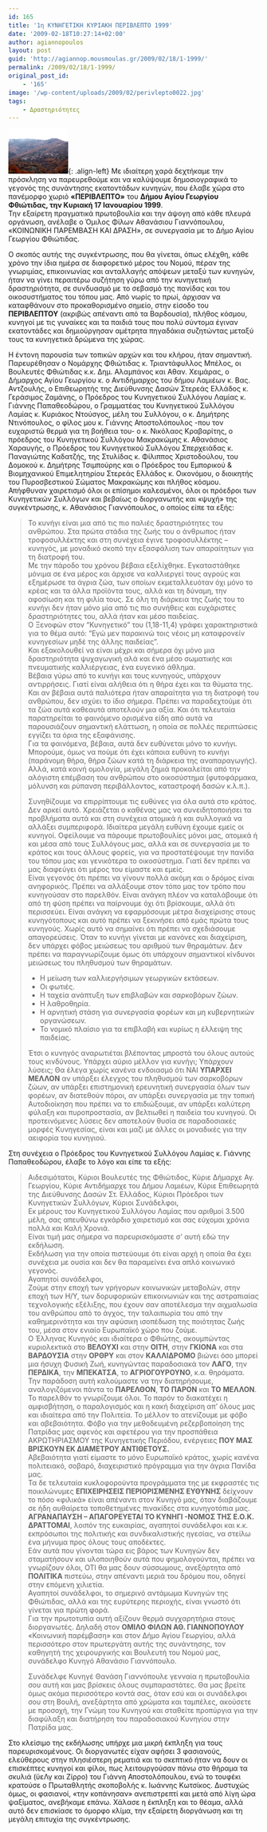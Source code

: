 ```yaml
---
id: 165
title: '1η ΚΥΝΗΓΕΤΙΚΗ ΚΥΡΙΑΚΗ ΠΕΡΙΒΛΕΠΤΟ 1999'
date: '2009-02-18T10:27:14+02:00'
author: agiannopoulos
layout: post
guid: 'http://agiannop.mousmoulas.gr/2009/02/18/1-1999/'
permalink: /2009/02/18/1-1999/
original_post_id:
    - '165'
image: '/wp-content/uploads/2009/02/perivlepto0022.jpg'
tags:
    - Δραστηριότητες
---
```


![perivlepto002](/wp-content/uploads/2009/02/perivlepto0022.jpg){: .align-left}
Με ιδιαίτερη χαρά δεχτήκαμε την πρόσκληση να παρευρεθούμε και να καλύψουμε δημοσιογραφικά το γεγονός της συνάντησης εκατοντάδων κυνηγών, που έλαβε χώρα στο πανέμορφο χωριό **«ΠΕΡΙΒΛΕΠΤΟ»** του **Δήμου Αγίου Γεωργίου Φθιώτιδας, την Κυριακή 17 Ιανουαρίου 1999**.  
Την εξαίρετη πραγματικά πρωτοβουλία και την άψογη από κάθε πλευρά οργάνωση, ανέλαβε ο Όμιλος Φίλων Αθανάσιου Γιαννόπουλου, «ΚΟΙΝΩΝΙΚΗ ΠΑΡΕΜΒΑΣΗ ΚΑΙ ΔΡΑΣΗ», σε συνεργασία με το Δήμο Αγίου Γεωργίου Φθιώτιδας.

Ο σκοπός αυτής της συγκέντρωσης, που θα γίνεται, όπως ελέχθη, κάθε χρόνο την ίδια ημέρα σε διαφορετικό μέρος του Νομού, πέραν της γνωριμίας, επικοινωνίας και ανταλλαγής απόψεων μεταξύ των κυνηγών, ήταν να γίνει περαιτέρω συζήτηση γύρω από την κυνηγετική δραστηριότητα, σε συνδυασμό με το σεβασμό της πανίδας και του οικοσυστήματος του τόπου μας. Από νωρίς το πρωί, άρχισαν να καταφθάνουν στο προκαθορισμένο σημείο, στην είσοδο του **ΠΕΡΙΒΛΕΠΤΟΥ** (ακριβώς απέναντι από τα Βαρδουσία), πλήθος κόσμου, κυνηγοί με τις γυναίκες και τα παιδιά τους που πολύ σύντομα έγιναν εκατοντάδες και δημιούργησαν αμέτρητα πηγαδάκια συζητώντας μεταξύ τους τα κυνηγετικά δρώμενα της χώρας.

Η έντονη παρουσία των τοπικών αρχών και του κλήρου, ήταν σημαντική. Παρευρέθησαν ο Νομάρχης Φθιώτιδας κ. Τριαντάφυλλος Μπέλος, οι Βουλευτές Φθιώτιδας κ.κ. Δημ. Αλαμπάνος και Αθαν. Χειμάρας, ο Δήμαρχος Αγίου Γεωργίου κ. ο Αντιδήμαρχος του δήμου Λαμιέων κ. Βας. Αντζουλής, ο Επιθεωρητής της Διεύθυνσης Δασών Στερεάς Ελλάδος κ. Γεράσιμος Ζαμάνης, ο Πρόεδρος του Κυνηγετικού Συλλόγου Λαμίας κ. Γιάννης Παπαθεοδώρου, ο Γραμματέας του Κυνηγετικού Συλλόγου Λαμίας κ. Κυριάκος Ντούσγος, μέλη του Συλλόγου, ο κ. Δημήτρης Ντινόπουλος, ο φίλος μου κ. Γιάννης Αποστολόπουλος -που τον ευχαριστώ θερμά για τη βοήθεια του- ο κ. Νικόλαος Κραβαρίτης, ο πρόεδρος του Κυνηγετικού Συλλόγου Μακρακώμης κ. Αθανάσιος Χαραυγής, ο Πρόεδρος του Κυνηγετικού Συλλόγου Σπερχειάδας κ. Παναγιώτης Καδατζής, της Στυλίδας κ. Φίλιππος Χριστοδούλου, του Δομοκού κ. Δημήτρης Τσιμπούρης και ο Πρόεδρος του Εμπορικού & Βιομηχανικού Επιμελητηρίου Στερεάς Ελλάδος κ. Οικονόμου, ο διοικητής του Πυροσβεστικού Σώματος Μακρακώμης και πλήθος κόσμου.  
Απήφθυναν χαιρετισμό όλοι οι επίσημοι καλεσμένοι, όλοι οι πρόεδροι των Κυνηγετικών Συλλόγων και βεβαίως ο διοργανωτής και «ψυχή» της συγκέντρωσης, κ. Αθανάσιος Γιαννόπουλος, ο οποίος είπε τα εξής:

> Το κυνήγι είναι μια από τις πιο παλιές δραστηριότητες του ανθρώπου. Στα πρώτα στάδια της ζωής του ο άνθρωπος ήταν τροφοσυλλέκτης και στη συνέχεια έγινε τροφοσυλλέκτης – κυνηγός, με μοναδικό σκοπό την εξασφάλιση των απαραίτητων για τη διατροφή του.  
> Με την πάροδο του χρόνου βέβαια εξελίχθηκε. Εγκαταστάθηκε μόνιμα σε ένα μέρος και άρχισε να καλλιεργεί τους αγρούς και εξημέρωσε τα άγρια ζώα, των οποίων εκμεταλλευόταν όχι μόνο το κρέας και τα άλλα προϊόντα τους, αλλά και τη δύναμη, την αφοσίωση και τη φιλία τους. Σε όλη τη διάρκεια της ζωής του το κυνήγι δεν ήταν μόνο μία από τις πιο συνήθεις και ευχάριστες δραστηριότητες του, αλλά ήταν και μέσο παιδείας.  
> Ο Ξενοφών στον “Κυνηγετικό” του (1,18-11,4) γράφει χαρακτηριστικά για το θέμα αυτό: “Εγώ μεν παρακινώ τοις νέοις μη καταφρονείν κυνηγεσίων μηδέ της άλλης παιδείας”.  
> Και εξακολουθεί να είναι μέχρι και σήμερα όχι μόνο μια δραστηριότητα ψυχαγωγική αλά και ένα μέσο σωματικής και πνευματικής καλλιέργειας, ένα ευγενικό άθλημα.  
> Βέβαια γύρω από το κυνήγι και τους κυνηγούς, υπάρχουν αντιρρήσεις. Γιατί είναι αλήθεια ότι η θήρα έχει και τα θύματα της. Και αν βέβαια αυτά παλιότερα ήταν απαραίτητα για τη διατροφή του ανθρώπου, δεν ισχύει το ίδιο σήμερα. Πρέπει να παραδεχτούμε ότι τα ζώα αυτά καθεαυτά αποτελούν μια αξία. Και ότι τελευταία παρατηρείται το φαινόμενο ορισμένα είδη από αυτά να παρουσιάζουν σημαντική ελάττωση, η οποία σε πολλές περιπτώσεις εγγίζει τα όρια της εξαφάνισης.  
> Για τα φαινόμενα, βέβαια, αυτά δεν ευθύνεται μόνο το κυνήγι. Μπορούμε, όμως να πούμε ότι έχει κάποια ευθύνη το κυνήγι (παράνομη θήρα, θήρα ζώων κατά τη διάρκεια της αναπαραγωγής). Αλλά, κατά κοινή ομολογία, μεγάλη ζημιά προκαλείται από την αλόγιστη επέμβαση του ανθρώπου στο οικοσύστημα (φυτοφάρμακα, μόλυνση και ρύπανση περιβάλλοντος, καταστροφή δασών κ.λ.π.).
> 
> Συνηθίζουμε να επιρρίπτουμε τις ευθύνες για όλα αυτά στο κράτος. Δεν αρκεί αυτό. Χρειάζεται ο καθένας μας να συνειδητοποιήσει τα προβλήματα αυτά και στη συνέχεια ατομικά ή και συλλογικά να αλλάξει συμπεριφορά. Ιδιαίτερα μεγάλη ευθύνη έχουμε εμείς οι κυνηγοί. Οφείλουμε να πάρουμε πρωτοβουλίες μόνοι μας, ατομικά ή και μέσα από τους Συλλόγους μας, αλλά και σε συνεργασία με το κράτος και τους άλλους φορείς, για να προστατέψουμε την πανίδα του τόπου μας και γενικότερα το οικοσύστημα. Γιατί δεν πρέπει να μας διαφεύγει ότι μέρος του είμαστε και εμείς.  
> Είναι γεγονός ότι πρέπει να γίνουν πολλά ακόμη και ο δρόμος είναι ανηφορικός. Πρέπει να αλλάξουμε στον τόπο μας τον τρόπο που κυνηγούσαν στο παρελθόν. Είναι ανάγκη πλέον να καταλάβουμε ότι από τη φύση πρέπει να παίρνουμε όχι ότι βρίσκουμε, αλλά ότι περισσεύει. Είναι ανάγκη να εφαρμόσουμε μέτρα διαχείρισης στους κυνηγότοπους και αυτό πρέπει να ξεκινήσει από εμάς πρώτα τους κυνηγούς. Χωρίς αυτό να σημαίνει ότι πρέπει να σχεδιάσουμε απαγορεύσεις. Όταν το κυνήγι γίνεται με κανόνες και διαχείριση, δεν υπάρχει φόβος μειώσεως του αριθμού των θηραμάτων. Δεν πρέπει να παραγνωρίζουμε όμως ότι υπάρχουν σημαντικοί κίνδυνοι μειώσεως του πληθυσμού των θηραμάτων.
> 
> - Η μείωση των καλλιεργήσιμων γεωργικών εκτάσεων. 
> - Οι φωτιές. 
> - Η ταχεία ανάπτυξη των επιβλαβών και σαρκοβόρων ζώων. 
> - Η λαθροθηρία. 
> - Η αρνητική στάση για συνεργασία φορέων και μη κυβερνητικών οργανώσεων. 
> - Το νομικό πλαίσιο για τα επιβλαβή και κυρίως η έλλειψη της παιδείας. 
> 
> Έτσι ο κυνηγός αναρωτιέται βλέποντας μπροστά του όλους αυτούς τους κινδύνους. Υπάρχει αύριο μέλλον για κυνήγι; Υπάρχουν λύσεις; Θα έλεγα χωρίς κανένα ενδοιασμό ότι ΝΑΙ **ΥΠΑΡΧΕΙ ΜΕΛΛΟΝ** αν υπάρξει έλεγχος του πληθυσμού των σαρκοβόρων ζώων, αν υπάρξει επιστημονική ερευνητική συνεργασία όλων των φορέων, αν διατεθούν πόροι, αν υπάρξει συνεργασία με την τοπική Αυτοδιοίκηση που πρέπει να το επιδιώξουμε, αν υπάρξει καλύτερη φύλαξη και πυροπροστασία, αν βελτιωθεί η παιδεία του κυνηγού. Οι προτεινόμενες λύσεις δεν αποτελούν θυσία σε παραδοσιακές μορφές Κυνηγεσίας, είναι και μαζί με άλλες οι μοναδικές για την αειφορία του κυνηγιού.

Στη συνέχεια ο Πρόεδρος του Κυνηγετικού Συλλόγου Λαμίας κ. Γιάννης Παπαθεοδώρου, έλαβε το λόγο και είπε τα εξής:

> Αιδεσιμότατοι, Κύριοι Βουλευτές της Φθιώτιδος, Κύριε Δήμαρχε Αγ. Γεωργίου, Κύριε Αντιδήμαρχε του Δήμου Λαμιέων, Κύριε Επιθεωρητά της Διεύθυνσης Δασών Στ. Ελλάδος, Κύριοι Πρόεδροι των Κυνηγετικών Συλλόγων, Κύριοι Συνάδελφοι,  
> Εκ μέρους του Κυνηγετικού Συλλόγου Λαμίας που αριθμοί 3.500 μέλη, σας απευθύνω εγκάρδιο χαιρετισμό και σας εύχομαι χρόνια πολλά και Καλή Χρονιά.  
> Είναι τιμή μας σήμερα να παρευρισκόμαστε σ’ αυτή εδώ την εκδήλωση.  
> Εκδήλωση για την οποία πιστεύουμε ότι είναι αρχή η οποία θα έχει συνέχεια με ουσία και δεν θα παραμείνει ένα απλό κοινωνικό γεγονός.  
> Αγαπητοί συνάδελφοι,  
> Ζούμε στην εποχή των γρήγορων κοινωνικών μεταβολών, στην εποχή των Η/Υ, των δορυφορικών επικοινωνιών και της αστραπιαίας τεχνολογικής εξέλιξης, που έχουν σαν αποτέλεσμα την αιχμαλωσία του ανθρώπου από το άγχος, την ταλαιπωρία του από την καθημερινότητα και την αφύσικη ισοπέδωση της ποιότητας ζωής του, μέσα στον ενιαίο Ευρωπαϊκό χώρο που ζούμε.  
> Ο Έλληνας Κυνηγός και ιδιαίτερα ο Φθιώτης, ακουμπώντας κυριολεκτικά στο **ΒΕΛΟΥΧΙ** και στην **ΟΙΤΗ**, στην **ΓΚΙΟΝΑ** και στα **ΒΑΡΔΟΥΣΙΑ** στην **ΟΡΘΡΥ** και στον **ΚΑΛΛΙΔΡΟΜΟ** βιώνει όσο μπορεί μια ήσυχη Φυσική Ζωή, κυνηγώντας παραδοσιακά τον **ΛΑΓΟ**, την **ΠΕΡΔΙΚΑ**, την **ΜΠΕΚΑΤΣΑ**, το **ΑΓΡΙΟΓΟΥΡΟΥΝΟ**, κ.α. θηράματα.  
> Την παράδοση αυτή καλούμαστε να την διατηρήσουμε, αναλογιζόμενοι πάντα το **ΠΑΡΕΛΘΟΝ**, **ΤΟ** **ΠΑΡΟΝ** και **ΤΟ** **ΜΕΛΛΟΝ**. Το παρελθόν το γνωρίζουμε όλοι. Το παρόν το διακατέχει η αμφισβήτηση, ο παραλογισμός και η κακή διαχείριση απ’ όλους μας και ιδιαίτερα από την Πολιτεία. Το μέλλον το ατενίζουμε με φόβο και αβεβαιότητα. Φόβο για την μεθοδευμένη ρεζερβοποίηση της Πατρίδας μας αφενός και αφετέρου για την προσπάθεια ΑΚΡΩΤΗΡΙΑΣΜΟΥ της Κυνηγετικής Περιόδου, ενέργειες **ΠΟΥ ΜΑΣ ΒΡΙΣΚΟΥΝ ΕΚ ΔΙΑΜΕΤΡΟΥ ΑΝΤΙΘΕΤΟΥΣ.**  
> Αβεβαιότητα γιατί είμαστε το μόνο Ευρωπαϊκό κράτος, χωρίς κανένα πολιτειακό, σοβαρό, διαχειριστικό πρόγραμμα για την άγρια Πανίδα μας.  
> Τα δε τελευταία κυκλοφορούντα προγράμματα της με εκφραστές τις ποικιλώνυμες **ΕΠΙΧΕΙΡΗΣΕΙΣ ΠΕΡΙΟΡΙΣΜΕΝΗΣ ΕΥΘΥΝΗΣ** δείχνουν το πόσο «φιλικά» είναι απέναντι στον Κυνηγό μας, όταν διαβάζουμε σε ήδη αυθαίρετα τοποθετημένες πινακίδες στα κυνηγοτόπια μας. **ΑΓΡΑΝΑΠΑΥΣΗ – ΑΠΑΓΟΡΕΥΕΤΑΙ ΤΟ ΚΥΝΗΓΙ -ΝΟΜΟΣ ΤΗΣ Ε.Ο.Κ.**  
> **ΔΡΑΤΤΟΜΑΙ**, λοιπόν της ευκαιρίας, αγαπητοί συνάδελφοι και κ.κ. εκπρόσωποι της πολιτικής και συνδικαλιστικής ηγεσίας, να στείλω ένα μήνυμα προς όλους τους αποδέκτες.  
> Εάν αυτά που γίνονται τώρα εις βάρος των Κυνηγών δεν σταματήσουν και υλοποιηθούν αυτά που φημολογούνται, πρέπει να γνωρίζουν όλοι, ΟΤΙ θα μας δουν σύσσωμους, ανεξάρτητα από **ΠΟΛΙΤΙΚΑ** πιστεύω, στην απέναντι μεριά του δρόμου που, οδηγεί στην επόμενη χιλιετία.  
> Αγαπητοί συνάδελφοι, το σημερινό αντάμωμα Κυνηγών της Φθιώτιδας, αλλά και της ευρύτερης περιοχής, είναι γνωστό ότι γίνεται για πρώτη φορά.  
> Για την πρωτοτυπία αυτή αξίζουν θερμά συγχαρητήρια στους διοργανωτές. Δηλαδή στον **ΟΜΙΛΟ ΦΙΛΩΝ ΑΘ. ΓΙΑΝΝΟΠΟΥΛΟΥ** «Κοινωνική παρέμβαση» και στον Δήμο Αγίου Γεωργίου, αλλά περισσότερο στον πρωτεργάτη αυτής της συνάντησης, τον καθηγητή της χειρουργικής και Βουλευτή του Νομού μας, συνάδελφο Κυνηγό Αθανάσιο Γιαννόπουλο.
> 
> Συνάδελφε Κυνηγέ Θανάση Γιαννόπουλε γενναία η πρωτοβουλία σου αυτή και μας βρίσκεις όλους συμπαραστάτες. Θα μας βρείτε όμως ακόμα περισσότερο κοντά σας, όταν εσύ και οι συνάδελφοι σου στη Βουλή, ανεξάρτητα από χρώματα και ταμπέλες, ακούσετε με προσοχή, την Γνώμη του Κυνηγού και σταθείτε προπύργια για την διαφύλαξη και διατήρηση του παραδοσιακού Κυνηγίου στην Πατρίδα μας.

Στο κλείσιμο της εκδήλωσης υπήρχε μια μικρή έκπληξη για τους παρευρισκομένους. Οι διοργανωτές είχαν αφήσει 3 φασιανούς, ελεύθερους στην πλησιέστερη ρεματιά και το σκεπτικό ήταν να δουν οι επισκέπτες κυνηγοί και φίλοι, πως λειτουργούσαν πάνω στο θήραμα τα σκυλιά (ϋεΛγ και Ζίρρο) του Γιάννη Αποστολόπουλου, ενώ το τουφέκι κρατούσε ο Πρωταθλητής σκοποβολής κ. Ιωάννης Κωτσίκος. Δυστυχώς όμως, οι φασιανοί, «την κοπάνησαν» ανεπιστρεπτί και μετά από λίγη ώρα ψαξίματος, ανεβήκαμε επάνω. Χάλασε η έκπληξη και το θέαμα, αλλά αυτό δεν επισκίασε το όμορφο κλίμα, την εξαίρετη διοργάνωση και τη μεγάλη επιτυχία της συγκέντρωσης.
